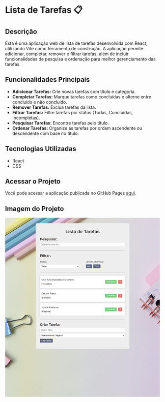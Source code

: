 # Lista de Tarefas 📋

## Descrição

Esta é uma aplicação web de lista de tarefas desenvolvida com React, utilizando Vite como ferramenta de construção. A aplicação permite adicionar, completar, remover e filtrar tarefas, além de incluir funcionalidades de pesquisa e ordenação para melhor gerenciamento das tarefas.

## Funcionalidades Principais

- **Adicionar Tarefas:** Crie novas tarefas com título e categoria.
- **Completar Tarefas:** Marque tarefas como concluídas e alterne entre concluído e não concluído.
- **Remover Tarefas:** Exclua tarefas da lista.
- **Filtrar Tarefas:** Filtre tarefas por status (Todas, Concluídas, Incompletas).
- **Pesquisar Tarefas:** Encontre tarefas pelo título.
- **Ordenar Tarefas:** Organize as tarefas por ordem ascendente ou descendente com base no título.

## Tecnologias Utilizadas

- React
- CSS

## Acessar o Projeto

Você pode acessar a aplicação publicada no GitHub Pages [aqui](https://nayarakarinearaujo.github.io/TodoListReact/).

## Imagem do Projeto

![Lista de Tarefas](/src/img/todoList-imag.png)



